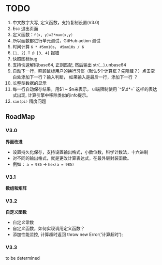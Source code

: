 # TODO
1. 中文数字大写, 定义函数，支持复制设置(V3.0)
2. Esc 退出页面
3. 定义函数：`f(x, y)=2*max(x,y)`
4. 所以函数都进行单元测试，GitHub action 测试
5. 时间计算 `6 * #5mm10s`， `#5mm10s / 6`
6. `[1, 2].T @ [3, 4]` 报错
7. 快照图标bug
8. 支持快速解码base64, 正则匹配, 然后输出 str(...).unbase64
9. 自动下一行，照顾鼠标用户的换行习惯（默认5个计算框？先隐藏？）点击空白处添加下一行？输入判断， 如果输入是最后一行，添加下一行 ？
10. 长整型数据的显示
11. 每一行自动保存结果，用$1 ~ $n来表示， ui端限制使用 `^$\d*=` 这样的表达式出现, 计算引擎中移除类似的info提示。
12. `sin(pi)` 精度问题



## RoadMap 

### V3.0
**界面改进**
- 设置持久化保存，支持设置输出格式，小数位数，科学计数法，十六进制
- 对不同的输出格式，就是更改计算表达式，在最外层封装函数。
- 例如： `a = 985` -> `hex(a = 985)`

### V3.1
**数组和矩阵**


### V3.2
**自定义函数**
- 自定义常数
- 自定义函数，如何实现调用定义函数？
- 添加性能监控, 计算超时返回 throw new Error('计算超时');


### V3.3
to be determined
